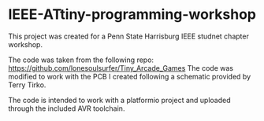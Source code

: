 # IEEE-ATtiny-programming-workshop

This project was created for a Penn State Harrisburg IEEE studnet chapter workshop.

The code was taken from the following repo: https://github.com/lonesoulsurfer/Tiny_Arcade_Games
The code was modified to work with the PCB I created following a schematic provided by Terry Tirko.

The code is intended to work with a platformio project and uploaded through the included AVR toolchain.

